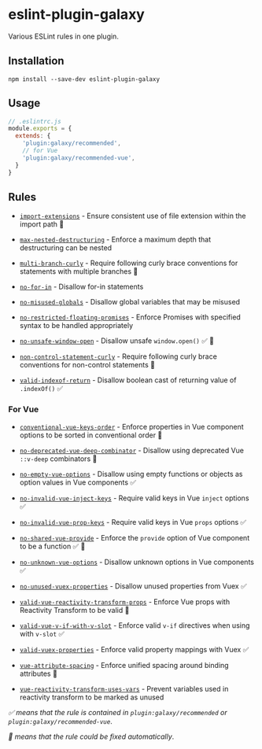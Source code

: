 # eslint-plugin-galaxy

Various ESLint rules in one plugin.

## Installation

```shell
npm install --save-dev eslint-plugin-galaxy
```

## Usage

```js
// .eslintrc.js
module.exports = {
  extends: {
    'plugin:galaxy/recommended',
    // for Vue
    'plugin:galaxy/recommended-vue',
  }
}
```

## Rules

- [`import-extensions`](./docs/rules/import-extensions.md) - Ensure consistent use of file extension within the import path 🔧

- [`max-nested-destructuring`](./docs/rules/max-nested-destructuring.md) - Enforce a maximum depth that destructuring can be nested

- [`multi-branch-curly`](./docs/rules/multi-branch-curly.md) - Require following curly brace conventions for statements with multiple branches 🔧

- [`no-for-in`](./docs/rules/no-for-in.md) - Disallow for-in statements

- [`no-misused-globals`](./docs/rules/no-misused-globals.md) - Disallow global variables that may be misused

- [`no-restricted-floating-promises`](./docs/rules/no-restricted-floating-promises.md) - Enforce Promises with specified syntax to be handled appropriately

- [`no-unsafe-window-open`](./docs/rules/no-unsafe-window-open.md) - Disallow unsafe `window.open()` ✅ 🔧

- [`non-control-statement-curly`](./docs/rules/non-control-statement-curly.md) - Require following curly brace conventions for non-control statements 🔧

- [`valid-indexof-return`](./docs/rules/valid-indexof-return.md) - Disallow boolean cast of returning value of `.indexOf()` ✅

### For Vue

- [`conventional-vue-keys-order`](./docs/vue/conventional-vue-keys-order.md) - Enforce properties in Vue component options to be sorted in conventional order 🔧

- [`no-deprecated-vue-deep-combinator`](./docs/vue/no-deprecated-vue-deep-combinator.md) - Disallow using deprecated Vue `::v-deep` combinators 🔧

- [`no-empty-vue-options`](./docs/vue/no-empty-vue-options.md) - Disallow using empty functions or objects as option values in Vue components ✅

- [`no-invalid-vue-inject-keys`](./docs/vue/no-invalid-vue-inject-keys.md) - Require valid keys in Vue `inject` options ✅

- [`no-invalid-vue-prop-keys`](./docs/vue/no-invalid-vue-prop-keys.md) - Require valid keys in Vue `props` options ✅

- [`no-shared-vue-provide`](./docs/vue/no-shared-vue-provide.md) - Enforce the `provide` option of Vue component to be a function ✅ 🔧

- [`no-unknown-vue-options`](./docs/vue/no-empty-vue-options.md) - Disallow unknown options in Vue components ✅

- [`no-unused-vuex-properties`](./docs/vue/no-unused-vuex-properties.md) - Disallow unused properties from Vuex ✅

- [`valid-vue-reactivity-transform-props`](./docs/vue/valid-vue-reactivity-transform-props.md) - Enforce Vue props with Reactivity Transform to be valid 🔧

- [`valid-vue-v-if-with-v-slot`](./docs/vue/valid-vue-v-if-with-v-slot.md) - Enforce valid `v-if` directives when using with `v-slot` ✅

- [`valid-vuex-properties`](./docs/vue/valid-vuex-properties.md) - Enforce valid property mappings with Vuex ✅

- [`vue-attribute-spacing`](./docs/vue/vue-attribute-spacing.md) - Enforce unified spacing around binding attributes 🔧

- [`vue-reactivity-transform-uses-vars`](./docs/vue/vue-reactivity-transform-uses-vars.md) - Prevent variables used in reactivity transform to be marked as unused

*✅ means that the rule is contained in `plugin:galaxy/recommended` or `plugin:galaxy/recommended-vue`*.

*🔧 means that the rule could be fixed automatically*.
